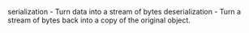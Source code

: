 
serialization - Turn data into a stream of bytes
deserialization - Turn a stream of bytes back into a copy of the original object.
